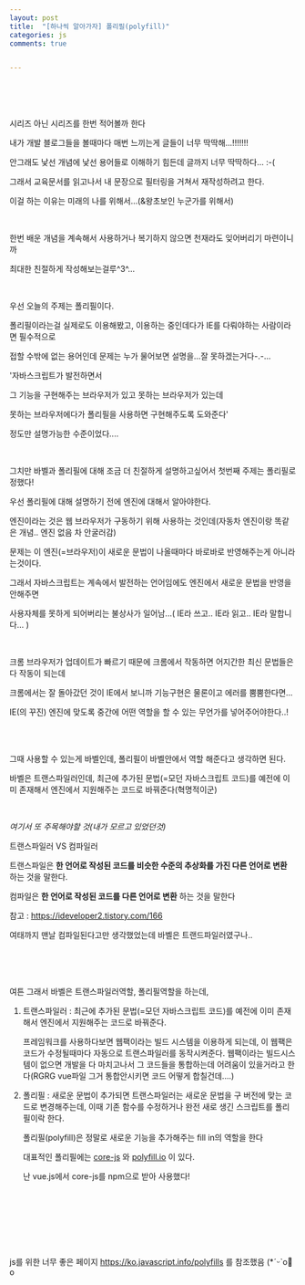```yaml
---
layout: post
title:  "[하나씩 알아가자] 폴리필(polyfill)"
categories: js 
comments: true


---
```


<br>

<Br>

<Br>

시리즈 아닌 시리즈를 한번 적어볼까 한다

내가 개발 블로그들을 볼때마다 매번 느끼는게 글들이 너무 딱딱해...!!!!!!!

안그래도 낯선 개념에 낯선 용어들로 이해하기 힘든데 글까지 너무 딱딱하다... :-(

그래서 교육문서를 읽고나서 내 문장으로 필터링을 거쳐서 재작성하려고 한다.

이걸 하는 이유는 미래의 나를 위해서...(&왕초보인 누군가를 위해서)

<br>

한번 배운 개념을 계속해서 사용하거나 복기하지 않으면 천재라도 잊어버리기 마련이니까

최대한 친절하게 작성해보는걸루^3^...

<Br>

우선 오늘의 주제는 폴리필이다.

폴리필이라는걸 실제로도 이용해봤고, 이용하는 중인데다가 IE를 다뤄야하는 사람이라면 필수적으로 

접할 수밖에 없는 용어인데 문제는 누가 물어보면 설명을...잘 못하겠는거다-.-...

'자바스크립트가 발전하면서 

그 기능을 구현해주는 브라우저가 있고 못하는 브라우저가 있는데 

못하는 브라우저에다가 폴리필을 사용하면 구현해주도록 도와준다'

정도만 설명가능한 수준이었다....

<br>

그치만 바벨과 폴리필에 대해 조금 더 친절하게 설명하고싶어서 첫번째 주제는 폴리필로 정했다!

우선 폴리필에 대해 설명하기 전에 엔진에 대해서 알아야한다.

엔진이라는 것은 웹 브라우저가 구동하기 위해 사용하는 것인데(자동차 엔진이랑 똑같은 개념.. 엔진 없음 차 안굴러감)

문제는 이 엔진(=브라우저)이 새로운 문법이 나올때마다 바로바로 반영해주는게 아니라는것이다.

그래서 자바스크립트는 계속에서 발전하는 언어임에도 엔진에서 새로운 문법을 반영을 안해주면 

사용자체를 못하게 되어버리는 불상사가 일어남...( IE라 쓰고.. IE라 읽고.. IE라 말합니다... )

<br>

크롬 브라우저가 업데이트가 빠르기 때문에 크롬에서 작동하면 어지간한 최신 문법들은 다 작동이 되는데

크롬에서는 잘 돌아갔던 것이 IE에서 보니까 기능구현은 물론이고 에러를 뿜뿜한다면...

IE(의 꾸진) 엔진에 맞도록 중간에 어떤 역할을 할 수 있는 무언가를 넣어주어야한다..!

<br>

<br>

그때 사용할 수 있는게 바벨인데, 폴리필이 바벨안에서 역할 해준다고 생각하면 된다.

바벨은 트랜스파일러인데, 최근에 추가된 문법(=모던 자바스크립트 코드)를 예전에 이미 존재해서 엔진에서 지원해주는 코드로 바꿔준다(혁명적이군)

<br>

*여기서 또 주목해야할 것(내가 모르고 있었던것)*

트랜스파일러 VS 컴파일러

트랜스파일은 **한 언어로 작성된 코드를 비슷한 수준의 추상화를 가진 다른 언어로 변환** 하는 것을 말한다.

컴파일은 **한 언어로 작성된 코드를 다른 언어로 변환** 하는 것을 말한다

참고 : https://ideveloper2.tistory.com/166

여태까지 맨날 컴파일된다고만 생각했었는데 바벨은 트랜드파일러였구나..

<br>

<br>

<br>

여튼 그래서 바벨은 트랜스파일러역할, 폴리필역할을 하는데,

1. 트랜스파일러 : 최근에 추가된 문법(=모던 자바스크립트 코드)를 예전에 이미 존재해서 엔진에서 지원해주는 코드로 바꿔준다. 

   프레임워크를 사용하다보면 웹팩이라는 빌드 시스템을 이용하게 되는데, 이 웹팩은 코드가 수정될때마다 자동으로 트랜스파일러를 동작시켜준다. 웹팩이라는 빌드시스템이 없으면 개발을 다 마치고나서 그 코드들을 통합하는데 어려움이 있을거라고 한다(RGRG vue파일 그거 통합안시키면 코드 어떻게 합칠건데....)

   

2. 폴리필 : 새로운 문법이 추가되면 트랜스파일러는 새로운 문법을 구 버전에 맞는 코드로 변경해주는데, 이때 기존 함수를 수정하거나 완전 새로 생긴 스크립트를 폴리필이락 한다.

   폴리필(polyfill)은 정말로 새로운 기능을 추가해주는 fill in의 역할을 한다

   

   대표적인 폴리필에는 [core-js](https://github.com/zloirock/core-js) 와 [polyfill.io](https://polyfill.io/v3/) 이 있다.
   
   난 vue.js에서 core-js를 npm으로 받아 사용했다!
   
    

<br>

<br>

<br>

<br>

<br>

<br>

js를 위한 너무 좋은 페이지 https://ko.javascript.info/polyfills 를 참조했음  (*ˊᵕˋo💐o





